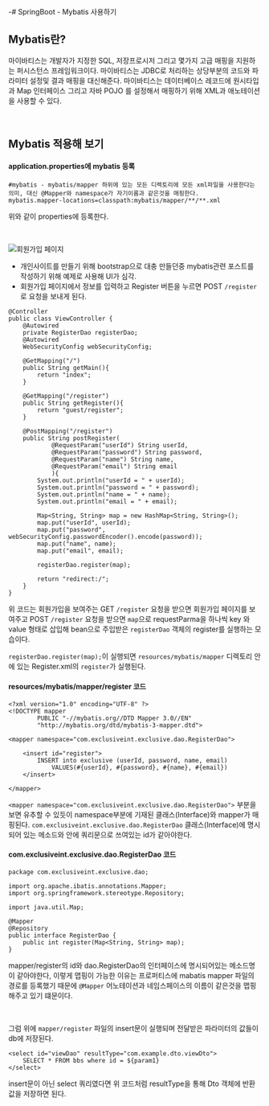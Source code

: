 -# SpringBoot - Mybatis 사용하기

## Mybatis란?

마이바티스는 개발자가 지정한 SQL, 저장프로시저 그리고 몇가지 고급 매핑을 지원하는 퍼시스턴스 프레임워크이다. 마이바티스는 JDBC로 처리하는 상당부분의 코드와 파라미터 설정및 결과 매핑을 대신해준다. 마이바티스는 데이터베이스 레코드에 원시타입과 Map 인터페이스 그리고 자바 POJO 를 설정해서 매핑하기 위해 XML과 애노테이션을 사용할 수 있다.

<br>

## Mybatis 적용해 보기

#### application.properties에 mybatis 등록

```
#mybatis - mybatis/mapper 하위에 있는 모든 디렉토리에 모든 xml파일을 사용한다는 의미, 대신 @Mapper와 namespace가 자기이름과 같은것을 매핑한다.
mybatis.mapper-locations=classpath:mybatis/mapper/**/**.xml
```

위와 같이 properties에 등록한다.

<br>

![회원가입 페이지](../../db/mysql/images/2020-02-25.jpeg)

* 개인사이트를 만들기 위해 bootstrap으로 대충 만들던중 mybatis관련 포스트를 작성하기 위해 예제로 사용해 UI가 심각.
* 회원가입 페이지에서 정보를 입력하고 Register 버튼을 누르면 POST `/register`로 요청을 보내게 된다.


```
@Controller
public class ViewController {
    @Autowired
    private RegisterDao registerDao;
    @Autowired
    WebSecurityConfig webSecurityConfig;

    @GetMapping("/")
    public String getMain(){
        return "index";
    }

    @GetMapping("/register")
    public String getRegister(){
        return "guest/register";
    }

    @PostMapping("/register")
    public String postRegister(
            @RequestParam("userId") String userId,
            @RequestParam("password") String password,
            @RequestParam("name") String name,
            @RequestParam("email") String email
            ){
        System.out.println("userId = " + userId);
        System.out.println("password = " + password);
        System.out.println("name = " + name);
        System.out.println("email = " + email);

        Map<String, String> map = new HashMap<String, String>();
        map.put("userId", userId);
        map.put("password", webSecurityConfig.passwordEncoder().encode(password));
        map.put("name", name);
        map.put("email", email);

        registerDao.register(map);

        return "redirect:/";
    }
}
```

위 코드는 회원가입을 보여주는 GET `/register` 요청을 받으면 회원가입 페이지를 보여주고 POST `/register` 요청을 받으면
`map`으로 requestParma을 하나씩 key 와 value 형태로 삽입해 bean으로 주입받은 `registerDao` 객체의 register를 실행하는 모습이다.

 `registerDao.register(map);`이 실행되면 `resources/mybatis/mapper` 디렉토리 안에 있는 Register.xml의 `register`가 실행된다.
 
 
#### resources/mybatis/mapper/register 코드
 
```
<?xml version="1.0" encoding="UTF-8" ?>
<!DOCTYPE mapper
        PUBLIC "-//mybatis.org//DTD Mapper 3.0//EN"
        "http://mybatis.org/dtd/mybatis-3-mapper.dtd">

<mapper namespace="com.exclusiveint.exclusive.dao.RegisterDao">

    <insert id="register">
        INSERT into exclusive (userId, password, name, email)
            VALUES(#{userId}, #{password}, #{name}, #{email})
    </insert>

</mapper>
```

`<mapper namespace="com.exclusiveint.exclusive.dao.RegisterDao">` 부분을 보면 유추할 수 있듯이 namespace부분에 기재된
클래스(Interface)와 mapper가 매핑된다. `com.exclusiveint.exclusive.dao.RegisterDao` 클래스(Interface)에 명시되어 있는 메소드와
<mapper></mapper> 안에 쿼리문으로  쓰여있는 id가 같아야한다.

#### com.exclusiveint.exclusive.dao.RegisterDao 코드
```
package com.exclusiveint.exclusive.dao;

import org.apache.ibatis.annotations.Mapper;
import org.springframework.stereotype.Repository;

import java.util.Map;

@Mapper
@Repository
public interface RegisterDao {
    public int register(Map<String, String> map);
}
```

mapper/register의 id와 dao.RegisterDao의 인터페이스에 명시되어있는 메소드명이 같아야한다, 이렇게 맵핑이 가능한 이유는
프로퍼티스에 mabatis mapper 파일의 경로를 등록했기 때문에 `@Mapper` 어노테이션과 네임스페이스의 이름이 같은것을 맵핑해주고 있기 떄문이다.

<br>

그럼 위에 `mapper/register` 파일의 insert문이 실행되며 전달받은 파라미터의 값들이 db에 저장된다.


```
<select id="viewDao" resultType="com.example.dto.viewDto">
    SELECT * FROM bbs where id = ${param1}
</select>
```

insert문이 아닌 select 쿼리였다면 위 코드처럼 resultType을 통해 Dto 객체에 반환값을 저장하면 된다. 

<br />
 